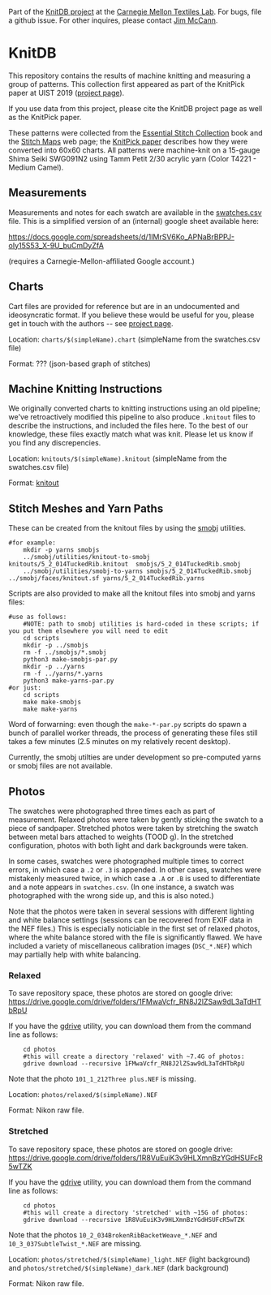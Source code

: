 Part of the [KnitDB project](http://db.knit.zone) at the [Carnegie Mellon Textiles Lab](https://textiles-lab.github.io/).
For bugs, file a github issue.
For other inquires, please contact [Jim McCann](http://www.cs.cmu.edu/~jmccann/).

# KnitDB

This repository contains the results of machine knitting and measuring a group of patterns.
This collection first appeared as part of the KnitPick paper at UIST 2019 ([project page](https://textiles-lab.github.io/publications/2019-knitpick/)).

If you use data from this project, please cite the KnitDB project page as well as the KnitPick paper.

These patterns were collected from the [Essential Stitch Collection](https://lccn.loc.gov/2009047907) book and the [Stitch Maps](https://stitch-maps.com/) web page; the [KnitPick paper](https://textiles-lab.github.io/publications/2019-knitpick/) describes how they were converted into 60x60 charts.
All patterns were machine-knit on a 15-gauge Shima Seiki SWG091N2 using Tamm Petit 2/30 acrylic yarn (Color T4221 - Medium Camel).

## Measurements
Measurements and notes for each swatch are available in the [swatches.csv](swatches.csv) file.
This is a simplified version of an (internal) google sheet available here:

https://docs.google.com/spreadsheets/d/1IMrSV6Ko_APNaBrBPPJ-oIy15S53_X-9U_buCmDyZfA

(requires a Carnegie-Mellon-affiliated Google account.)

## Charts
Cart files are provided for reference but are in an undocumented and ideosyncratic format.
If you believe these would be useful for you, please get in touch with the authors -- see [project page](https://textiles-lab.github.io/projects/knitdb/).

Location: ```charts/$(simpleName).chart``` (simpleName from the swatches.csv file)

Format: ??? (json-based graph of stitches)

## Machine Knitting Instructions
We originally converted charts to knitting instructions using an old pipeline; we've retroactively modified this pipeline to also produce ```.knitout``` files to describe the instructions, and included the files here.
To the best of our knowledge, these files exactly match what was knit. Please let us know if you find any discrepencies.

Location: ```knitouts/$(simpleName).knitout``` (simpleName from the swatches.csv file)

Format: [knitout](https://github.com/textiles-lab/knitout)

## Stitch Meshes and Yarn Paths
These can be created from the knitout files by using the [smobj](https://github.com/textiles-lab/smobj) utilities.
```
#for example:
	mkdir -p yarns smobjs
	../smobj/utilities/knitout-to-smobj knitouts/5_2_014TuckedRib.knitout  smobjs/5_2_014TuckedRib.smobj
	../smobj/utilities/smobj-to-yarns smobjs/5_2_014TuckedRib.smobj ../smobj/faces/knitout.sf yarns/5_2_014TuckedRib.yarns
```

Scripts are also provided to make all the knitout files into smobj and yarns files:
```
#use as follows:
	#NOTE: path to smobj utilities is hard-coded in these scripts; if you put them elsewhere you will need to edit
	cd scripts
	mkdir -p ../smobjs
	rm -f ../smobjs/*.smobj
	python3 make-smobjs-par.py
	mkdir -p ../yarns
	rm -f ../yarns/*.yarns
	python3 make-yarns-par.py
#or just:
	cd scripts
	make make-smobjs
	make make-yarns
```

Word of forwarning: even though the ```make-*-par.py``` scripts do spawn a bunch of parallel worker threads, the process of generating these files still takes a few minutes (2.5 minutes on my relatively recent desktop).

Currently, the smobj utilties are under development so pre-computed yarns or smobj files are not available.

## Photos
The swatches were photographed three times each as part of measurement.
Relaxed photos were taken by gently sticking the swatch to a piece of sandpaper.
Stretched photos were taken by stretching the swatch between metal bars attached to weights (TOOD g).
In the stretched configuration, photos with both light and dark backgrounds were taken.

In some cases, swatches were photographed multiple times to correct errors, in which case a ```.2``` or ```.3``` is appended.
In other cases, swatches were mistakenly measured twice, in which case a ```.A``` or ```.B``` is used to differentiate and a note appears in ```swatches.csv```.
(In one instance, a swatch was photographed with the wrong side up, and this is also noted.)

Note that the photos were taken in several sessions with different lighting and white balance settings (sessions can be recovered from EXIF data in the NEF files.)
This is especially noticiable in the first set of relaxed photos, where the white balance stored with the file is significantly flawed.
We have included a variety of miscellaneous calibration images (```DSC_*.NEF```) which may partially help with white balancing.

### Relaxed

To save repository space, these photos are stored on google drive:
https://drive.google.com/drive/folders/1FMwaVcfr_RN8J2lZSaw9dL3aTdHTbRpU

If you have the [gdrive](https://github.com/gdrive-org/gdrive) utility, you can download them from the command line as follows:
```
	cd photos
	#this will create a directory 'relaxed' with ~7.4G of photos:
	gdrive download --recursive 1FMwaVcfr_RN8J2lZSaw9dL3aTdHTbRpU
```

Note that the photo ```101_1_212Three plus.NEF``` is missing.

Location: ```photos/relaxed/$(simpleName).NEF```

Format: Nikon raw file.

### Stretched

To save repository space, these photos are stored on google drive:
https://drive.google.com/drive/folders/1R8VuEuiK3v9HLXmnBzYGdHSUFcR5wTZK

If you have the [gdrive](https://github.com/gdrive-org/gdrive) utility, you can download them from the command line as follows:
```
	cd photos
	#this will create a directory 'stretched' with ~15G of photos:
	gdrive download --recursive 1R8VuEuiK3v9HLXmnBzYGdHSUFcR5wTZK
```

Note that the photos ```10_2_034BrokenRibBacketWeave_*.NEF``` and ```10_3_037SubtleTwist_*.NEF``` are missing.

Location: ```photos/stretched/$(simpleName)_light.NEF``` (light background) and ```photos/stretched/$(simpleName)_dark.NEF``` (dark background)

Format: Nikon raw file.
